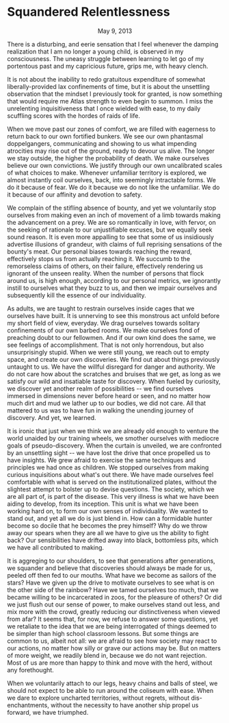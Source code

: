 Squandered Relentlessness
======================================================================

<center>May 9, 2013</center>

There is a disturbing, and eerie sensation that I feel whenever the
damping realization that I am no longer a young child, is observed in
my consciousness. The uneasy struggle between learning to let go of my
portentous past and my capricious future, grips me, with heavy clench.

It is not about the inability to redo gratuitous expenditure of
somewhat liberally-provided lax confinements of time, but it is about
the unsettling observation that the mindset I previously took for
granted, is now something that would require me Atlas strength to even
begin to summon. I miss the unrelenting inquisitiveness that I once
wielded with ease, to my daily scuffling scores with the hordes of
raids of life.

When we move past our zones of comfort, we are filled with eagerness
to return back to our own fortified bunkers. We see our own phantasmal
doppelgangers, communicating and showing to us what impending
atrocities may rise out of the ground, ready to devour us alive. The
longer we stay outside, the higher the probability of death. We make
ourselves believe our own convictions. We justify through our own
uncalibrated scales of what choices to make. Whenever unfamiliar
territory is explored, we almost instantly coil ourselves, back, into
seemingly intractable forms. We do it because of fear. We do it
because we do not like the unfamiliar. We do it because of our
affinity and devotion to safety.

We complain of the stifling absence of bounty, and yet we voluntarily
stop ourselves from making even an inch of movement of a limb towards
making the advancement on a prey. We are so romantically in love, with
fervor, on the seeking of rationale to our unjustifiable excuses, but
we equally seek sound reason. It is even more appalling to see that
some of us insidiously advertise illusions of grandeur, with claims of
full reprising sensations of the bounty's meat. Our personal biases
towards reaching the reward, effectively stops us from actually
reaching it. We succumb to the remorseless claims of others, on their
failure, effectively rendering us ignorant of the unseen reality. When
the number of persons that flock around us, is high enough, according
to our personal metrics, we ignorantly instill to ourselves what they
buzz to us, and then we impair ourselves and subsequently kill the
essence of our individuality.

As adults, we are taught to restrain ourselves inside cages that we
ourselves have built. It is unnerving to see this monstrous act unfold
before my short field of view, everyday. We drag ourselves towards
solitary confinements of our own barbed rooms. We make ourselves fond
of preaching doubt to our fellowmen. And if our own kind does the
same, we see feelings of accomplishment. That is not only horrendous,
but also unsurprisingly stupid. When we were still young, we reach out
to empty space, and create our own discoveries. We find out about
things previously untaught to us. We have the willful disregard for
danger and authority. We do not care how about the scratches and
bruises that we get, as long as we satisfy our wild and insatiable
taste for discovery. When fueled by curiosity, we discover yet another
realm of possibilities -- we find ourselves immersed in dimensions
never before heard or seen, and no matter how much dirt and mud we
lather up to our bodies, we did not care. All that mattered to us was
to have fun in walking the unending journey of discovery. And yet, we
learned.

It is ironic that just when we think we are already old enough to
venture the world unaided by our training wheels, we smother ourselves
with mediocre goals of pseudo-discovery. When the curtain is unveiled,
we are confronted by an unsettling sight -- we have lost the drive
that once propelled us to have insights. We grew afraid to exercise
the same techniques and principles we had once as children. We stopped
ourselves from making curious inquisitions about what's out there. We
have made ourselves feel comfortable with what is served on the
institutionalized plates, without the slightest attempt to bolster up
to devise questions. The society, which we are all part of, is part of
the disease. This very illness is what we have been aiding to develop,
from its inception. This unit is what we have been working hard on, to
form our own senses of individuality. We wanted to stand out, and yet
all we do is just blend in. How can a formidable hunter become so
docile that he becomes the prey himself? Why do we throw away our
spears when they are all we have to give us the ability to fight back?
Our sensibilities have drifted away into black, bottomless pits, which
we have all contributed to making.

It is aggreging to our shoulders, to see that generations after
generations, we squander and believe that discoveries should always be
made for us, peeled off then fed to our mouths. What have we become as
sailors of the stars? Have we given up the drive to motivate ourselves
to see what is on the other side of the rainbow? Have we tamed
ourselves too much, that we became willing to be incarcerated in zoos,
for the pleasure of others?  Or did we just flush out our sense of
power, to make ourselves stand out less, and mix more with the crowd,
greatly reducing our distinctiveness when viewed from afar? It seems
that, for now, we refuse to answer some questions, yet we retaliate to
the idea that we are being interrogated of things deemed to be simpler
than high school classroom lessons. But some things are common to us,
albeit not all: we are afraid to see how society may react to our
actions, no matter how silly or grave our actions may be. But on
matters of more weight, we readily blend in, because we do not want
rejection. Most of us are more than happy to think and move with the
herd, without any forethought.

When we voluntarily attach to our legs, heavy chains and balls of
steel, we should not expect to be able to run around the coliseum
with ease. When we dare to explore uncharted territories, without
regrets, without dis-enchantments, without the necessity to have
another ship propel us forward, we have triumphed.
